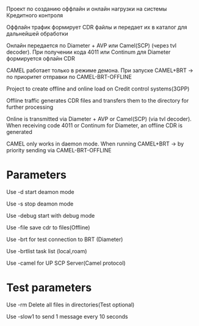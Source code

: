 Проект по созданию оффлайн и онлайн нагрузки на системы Кредитного контроля

Оффлайн трафик формирует CDR файлы и передает их в каталог для дальнейшей обработки

Онлайн передается по Diameter + AVP или Camel(SCP) (через tvl decoder). При получении кода 4011 или Continum для Diameter формируется офлайн CDR

CAMEL работает только в режиме демона. При запуске CAMEL+BRT -> по приоритет отправки по CAMEL-BRT-OFFLINE


Project to create offline and online load on Credit control systems(3GPP)

Offline traffic generates CDR files and transfers them to the directory for further processing

Online is transmitted via Diameter + AVP or Camel(SCP) (via tvl decoder). When receiving code 4011 or Continum for Diameter, an offline CDR is generated

CAMEL only works in daemon mode. When running CAMEL+BRT -> by priority sending via CAMEL-BRT-OFFLINE

# Parameters 
Use -d start deamon mode

Use -s stop deamon mode

Use -debug start with debug mode

Use -file save cdr to files(Offline)

Use -brt for test connection to BRT (Diameter)

Use -brtlist task list (local,roam)

Use -camel for UP SCP Server(Camel protocol)

# Test parameters
Use -rm Delete all files in directories(Test optional)

Use -slow1 to send 1 message every 10 seconds

